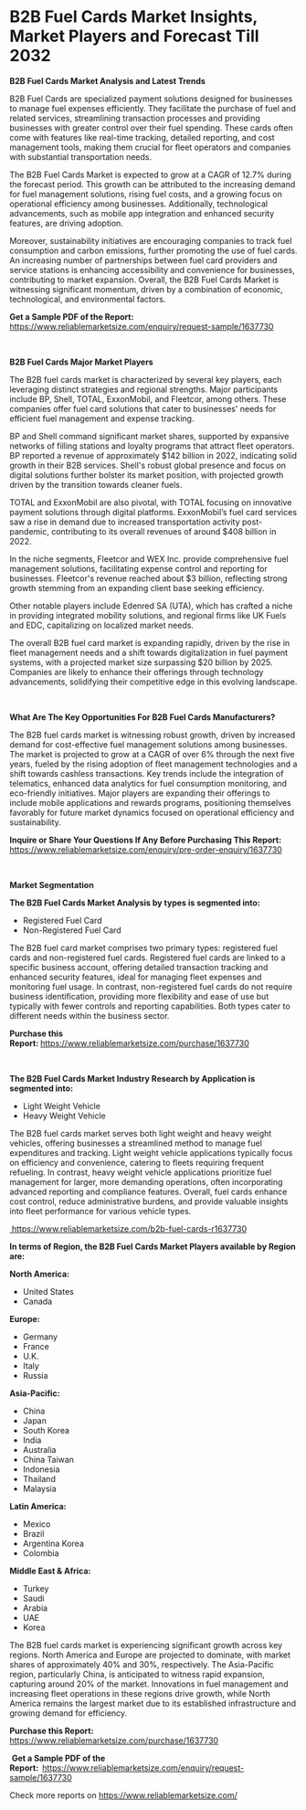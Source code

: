 <p><h1>B2B Fuel Cards Market Insights, Market Players and Forecast Till 2032</h1></p><p><strong>B2B Fuel Cards Market Analysis and Latest Trends</strong></p>
<p><p>B2B Fuel Cards are specialized payment solutions designed for businesses to manage fuel expenses efficiently. They facilitate the purchase of fuel and related services, streamlining transaction processes and providing businesses with greater control over their fuel spending. These cards often come with features like real-time tracking, detailed reporting, and cost management tools, making them crucial for fleet operators and companies with substantial transportation needs.</p><p>The B2B Fuel Cards Market is expected to grow at a CAGR of 12.7% during the forecast period. This growth can be attributed to the increasing demand for fuel management solutions, rising fuel costs, and a growing focus on operational efficiency among businesses. Additionally, technological advancements, such as mobile app integration and enhanced security features, are driving adoption. </p><p>Moreover, sustainability initiatives are encouraging companies to track fuel consumption and carbon emissions, further promoting the use of fuel cards. An increasing number of partnerships between fuel card providers and service stations is enhancing accessibility and convenience for businesses, contributing to market expansion. Overall, the B2B Fuel Cards Market is witnessing significant momentum, driven by a combination of economic, technological, and environmental factors.</p></p>
<p><strong>Get a Sample PDF of the Report:&nbsp;</strong> <a href="https://www.reliablemarketsize.com/enquiry/request-sample/1637730?utm_campaign=1932&utm_medium=2&utm_source=Github&utm_content=ia&utm_term=08032025&utm_id=b2b-fuel-cards">https://www.reliablemarketsize.com/enquiry/request-sample/1637730</a></p>
<p>&nbsp;</p>
<p><strong>B2B Fuel Cards Major Market Players</strong></p>
<p><p>The B2B fuel cards market is characterized by several key players, each leveraging distinct strategies and regional strengths. Major participants include BP, Shell, TOTAL, ExxonMobil, and Fleetcor, among others. These companies offer fuel card solutions that cater to businesses' needs for efficient fuel management and expense tracking.</p><p>BP and Shell command significant market shares, supported by expansive networks of filling stations and loyalty programs that attract fleet operators. BP reported a revenue of approximately $142 billion in 2022, indicating solid growth in their B2B services. Shell's robust global presence and focus on digital solutions further bolster its market position, with projected growth driven by the transition towards cleaner fuels.</p><p>TOTAL and ExxonMobil are also pivotal, with TOTAL focusing on innovative payment solutions through digital platforms. ExxonMobil’s fuel card services saw a rise in demand due to increased transportation activity post-pandemic, contributing to its overall revenues of around $408 billion in 2022.</p><p>In the niche segments, Fleetcor and WEX Inc. provide comprehensive fuel management solutions, facilitating expense control and reporting for businesses. Fleetcor's revenue reached about $3 billion, reflecting strong growth stemming from an expanding client base seeking efficiency.</p><p>Other notable players include Edenred SA (UTA), which has crafted a niche in providing integrated mobility solutions, and regional firms like UK Fuels and EDC, capitalizing on localized market needs.</p><p>The overall B2B fuel card market is expanding rapidly, driven by the rise in fleet management needs and a shift towards digitalization in fuel payment systems, with a projected market size surpassing $20 billion by 2025. Companies are likely to enhance their offerings through technology advancements, solidifying their competitive edge in this evolving landscape.</p></p>
<p>&nbsp;</p>
<p><strong>What Are The Key Opportunities For B2B Fuel Cards Manufacturers?</strong></p>
<p><p>The B2B fuel cards market is witnessing robust growth, driven by increased demand for cost-effective fuel management solutions among businesses. The market is projected to grow at a CAGR of over 6% through the next five years, fueled by the rising adoption of fleet management technologies and a shift towards cashless transactions. Key trends include the integration of telematics, enhanced data analytics for fuel consumption monitoring, and eco-friendly initiatives. Major players are expanding their offerings to include mobile applications and rewards programs, positioning themselves favorably for future market dynamics focused on operational efficiency and sustainability.</p></p>
<p><strong>Inquire or Share Your Questions If Any Before Purchasing This Report:</strong> <a href="https://www.reliablemarketsize.com/enquiry/pre-order-enquiry/1637730?utm_campaign=1932&utm_medium=2&utm_source=Github&utm_content=ia&utm_term=08032025&utm_id=b2b-fuel-cards">https://www.reliablemarketsize.com/enquiry/pre-order-enquiry/1637730</a></p>
<p>&nbsp;</p>
<p><strong>Market Segmentation</strong></p>
<p><strong>The B2B Fuel Cards Market Analysis by types is segmented into:</strong></p>
<p><ul><li>Registered Fuel Card</li><li>Non-Registered Fuel Card</li></ul></p>
<p><p>The B2B fuel card market comprises two primary types: registered fuel cards and non-registered fuel cards. Registered fuel cards are linked to a specific business account, offering detailed transaction tracking and enhanced security features, ideal for managing fleet expenses and monitoring fuel usage. In contrast, non-registered fuel cards do not require business identification, providing more flexibility and ease of use but typically with fewer controls and reporting capabilities. Both types cater to different needs within the business sector.</p></p>
<p><strong>Purchase this Report:&nbsp;</strong><a href="https://www.reliablemarketsize.com/purchase/1637730?utm_campaign=1932&utm_medium=2&utm_source=Github&utm_content=ia&utm_term=08032025&utm_id=b2b-fuel-cards">https://www.reliablemarketsize.com/purchase/1637730</a></p>
<p>&nbsp;</p>
<p><strong>The B2B Fuel Cards Market Industry Research by Application is segmented into:</strong></p>
<p><ul><li>Light Weight Vehicle</li><li>Heavy Weight Vehicle</li></ul></p>
<p><p>The B2B fuel cards market serves both light weight and heavy weight vehicles, offering businesses a streamlined method to manage fuel expenditures and tracking. Light weight vehicle applications typically focus on efficiency and convenience, catering to fleets requiring frequent refueling. In contrast, heavy weight vehicle applications prioritize fuel management for larger, more demanding operations, often incorporating advanced reporting and compliance features. Overall, fuel cards enhance cost control, reduce administrative burdens, and provide valuable insights into fleet performance for various vehicle types.</p></p>
<p><a href="https://www.reliablemarketsize.com/b2b-fuel-cards-r1637730?utm_campaign=1932&utm_medium=2&utm_source=Github&utm_content=ia&utm_term=08032025&utm_id=b2b-fuel-cards">&nbsp;https://www.reliablemarketsize.com/b2b-fuel-cards-r1637730</a></p>
<p><strong>In terms of Region, the B2B Fuel Cards Market Players available by Region are:</strong></p>
<p>
    <p> <strong> North America: </strong>
        <ul>
            <li>United States</li>
            <li>Canada</li>
        </ul>
        </p> 
    <p> <strong> Europe: </strong>
        <ul>
            <li>Germany</li>
            <li>France</li>
            <li>U.K.</li>
            <li>Italy</li>
            <li>Russia</li>
        </ul>
        </p> 
    <p> <strong> Asia-Pacific: </strong>
        <ul>
            <li>China</li>
            <li>Japan</li>
            <li>South Korea</li>
            <li>India</li>
            <li>Australia</li>
            <li>China Taiwan</li>
            <li>Indonesia</li>
            <li>Thailand</li>
            <li>Malaysia</li>
        </ul>
        </p> 
    <p> <strong> Latin America: </strong>
        <ul>
            <li>Mexico</li>
            <li>Brazil</li>
            <li>Argentina Korea</li>
            <li>Colombia</li>
        </ul>
        </p> 
    <p> <strong> Middle East & Africa: </strong>
        <ul>
            <li>Turkey</li>
            <li>Saudi</li>
            <li>Arabia</li>
            <li>UAE</li>
            <li>Korea</li>
        </ul>
    </p>
    </p>
<p><p>The B2B fuel cards market is experiencing significant growth across key regions. North America and Europe are projected to dominate, with market shares of approximately 40% and 30%, respectively. The Asia-Pacific region, particularly China, is anticipated to witness rapid expansion, capturing around 20% of the market. Innovations in fuel management and increasing fleet operations in these regions drive growth, while North America remains the largest market due to its established infrastructure and growing demand for efficiency.</p></p>
<p><strong>Purchase this Report: </strong><a href="https://www.reliablemarketsize.com/purchase/1637730?utm_campaign=1932&utm_medium=2&utm_source=Github&utm_content=ia&utm_term=08032025&utm_id=b2b-fuel-cards">https://www.reliablemarketsize.com/purchase/1637730</a></p>
<p>&nbsp;<strong>Get a Sample PDF of the Report:&nbsp;&nbsp;</strong><a href="https://www.reliablemarketsize.com/enquiry/request-sample/1637730?utm_campaign=1932&utm_medium=2&utm_source=Github&utm_content=ia&utm_term=08032025&utm_id=b2b-fuel-cards">https://www.reliablemarketsize.com/enquiry/request-sample/1637730</a></p>
<p><strong></strong></p>
<p>Check more reports on <a href="https://www.reliablemarketsize.com/?utm_campaign=1932&utm_medium=2&utm_source=Github&utm_content=ia&utm_term=08032025&utm_id=b2b-fuel-cards">https://www.reliablemarketsize.com/</a></p>